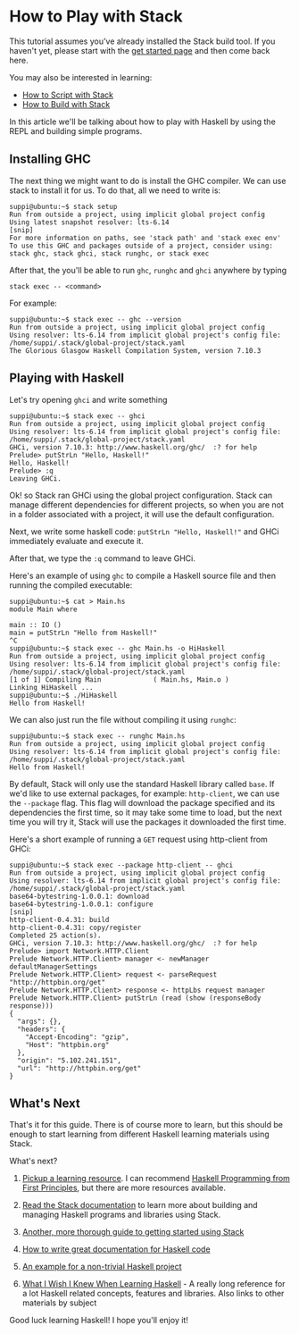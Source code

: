 # How to Play with Stack

This tutorial assumes you've already installed the Stack build
tool. If you haven't yet, please start with the
[get started page](/get-started) and then come back here.

You may also be interested in learning:

* [How to Script with Stack](stack-script)
* [How to Build with Stack](stack-build)

In this article we'll be talking about how to play with Haskell by
using the REPL and building simple programs.

## Installing GHC

The next thing we might want to do is install the GHC compiler. We can use stack to install
it for us. To do that, all we need to write is:

```
suppi@ubuntu:~$ stack setup
Run from outside a project, using implicit global project config
Using latest snapshot resolver: lts-6.14
[snip]
For more information on paths, see 'stack path' and 'stack exec env'
To use this GHC and packages outside of a project, consider using:
stack ghc, stack ghci, stack runghc, or stack exec
```

After that, the you'll be able to run `ghc`, `runghc` and `ghci` anywhere by typing

```
stack exec -- <command>
```

For example:

```
suppi@ubuntu:~$ stack exec -- ghc --version
Run from outside a project, using implicit global project config
Using resolver: lts-6.14 from implicit global project's config file: 
/home/suppi/.stack/global-project/stack.yaml
The Glorious Glasgow Haskell Compilation System, version 7.10.3
```

## Playing with Haskell

Let's try opening `ghci` and write something

```
suppi@ubuntu:~$ stack exec -- ghci
Run from outside a project, using implicit global project config
Using resolver: lts-6.14 from implicit global project's config file: 
/home/suppi/.stack/global-project/stack.yaml
GHCi, version 7.10.3: http://www.haskell.org/ghc/  :? for help
Prelude> putStrLn "Hello, Haskell!"
Hello, Haskell!
Prelude> :q
Leaving GHCi.
```

Ok! so Stack ran GHCi using the global project configuration.
Stack can manage different dependencies for different projects, so when you are
not in a folder associated with a project, it will use the default configuration.

Next, we write some haskell code: `putStrLn "Hello, Haskell!"` and GHCi immediately
evaluate and execute it.

After that, we type the `:q` command to leave GHCi.


Here's an example of using `ghc` to compile a Haskell source file
and then running the compiled executable:

```
suppi@ubuntu:~$ cat > Main.hs
module Main where

main :: IO ()
main = putStrLn "Hello from Haskell!"
^C
suppi@ubuntu:~$ stack exec -- ghc Main.hs -o HiHaskell
Run from outside a project, using implicit global project config
Using resolver: lts-6.14 from implicit global project's config file: 
/home/suppi/.stack/global-project/stack.yaml
[1 of 1] Compiling Main             ( Main.hs, Main.o )
Linking HiHaskell ...
suppi@ubuntu:~$ ./HiHaskell 
Hello from Haskell!
```

We can also just run the file without compiling it using `runghc`:

```
suppi@ubuntu:~$ stack exec -- runghc Main.hs
Run from outside a project, using implicit global project config
Using resolver: lts-6.14 from implicit global project's config file: 
/home/suppi/.stack/global-project/stack.yaml
Hello from Haskell!
```

By default, Stack will only use the standard Haskell library called `base`.
If we'd like to use external packages, for example: `http-client`, we can use
the `--package` flag. This flag will download the package specified and its dependencies
the first time, so it may take some time to load, but the next time you will try it,
Stack will use the packages it downloaded the first time.

Here's a short example of running a `GET` request using http-client from GHCi:

```
suppi@ubuntu:~$ stack exec --package http-client -- ghci
Run from outside a project, using implicit global project config
Using resolver: lts-6.14 from implicit global project's config file: 
/home/suppi/.stack/global-project/stack.yaml
base64-bytestring-1.0.0.1: download
base64-bytestring-1.0.0.1: configure
[snip]
http-client-0.4.31: build
http-client-0.4.31: copy/register
Completed 25 action(s).
GHCi, version 7.10.3: http://www.haskell.org/ghc/  :? for help
Prelude> import Network.HTTP.Client
Prelude Network.HTTP.Client> manager <- newManager defaultManagerSettings
Prelude Network.HTTP.Client> request <- parseRequest "http://httpbin.org/get"
Prelude Network.HTTP.Client> response <- httpLbs request manager
Prelude Network.HTTP.Client> putStrLn (read (show (responseBody response)))
{
  "args": {}, 
  "headers": {
    "Accept-Encoding": "gzip", 
    "Host": "httpbin.org"
  }, 
  "origin": "5.102.241.151", 
  "url": "http://httpbin.org/get"
}
```

## What's Next

That's it for this guide. There is of course more to learn, but this
should be enough to start learning from different Haskell learning materials
using Stack.

What's next?

1. [Pickup a learning resource](https://haskell-lang.org/documentation). I can recommend [Haskell Programming from First Principles](http://haskellbook.com), but there are more resources available.

2. [Read the Stack documentation](https://haskellstack.org) to learn more about building and managing Haskell programs and libraries using Stack.

3. [Another, more thorough guide to getting started using Stack](http://howistart.org/posts/haskell/1)

4. [How to write great documentation for Haskell code](http://yannesposito.com/Scratch/en/blog/Haskell-Tutorials--a-tutorial/)

5. [An example for a non-trivial Haskell project](https://blog.jle.im/entry/streaming-huffman-compression-in-haskell-part-1-trees.html)

6. [What I Wish I Knew When Learning Haskell](http://dev.stephendiehl.com/hask/) - A really long reference for a lot Haskell related concepts, features and libraries. Also links to other materials by subject


Good luck learning Haskell! I hope you'll enjoy it!
